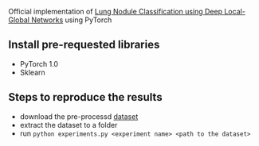 Official implementation of [Lung Nodule Classification using Deep Local-Global Networks](https://arxiv.org/abs/1904.10126) using PyTorch 
## Install pre-requested libraries
- PyTorch 1.0
- Sklearn
## Steps to reproduce the results
- download the pre-processd [dataset](https://drive.google.com/file/d/19JMK_IeBFlEQAEt_nrWsJcHrdyHcZMhm/view?usp=sharing) 
- extract the dataset to a folder
- run `python experiments.py <experiment name> <path to the dataset>`


